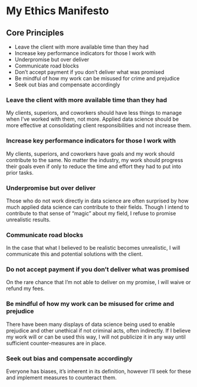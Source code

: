 # My Ethics Manifesto

## Core Principles
- Leave the client with more available time than they had
- Increase key performance indicators for those I work with
- Underpromise but over deliver 
- Communicate road blocks
- Don’t accept payment if you don’t deliver what was promised
- Be mindful of how my work can be misused for crime and prejudice
- Seek out bias and compensate accordingly 

### Leave the client with more available time than they had
My clients, superiors, and coworkers should have less things to manage when I’ve worked with them, not more. Applied data science should be more effective at consolidating client responsibilities and not increase them.

### Increase key performance indicators for those I work with
My clients, superiors, and coworkers have goals and my work should contribute to the same. No matter the industry, my work should progress their goals even if only to reduce the time and effort they had to put into prior tasks.

### Underpromise but over deliver 
Those who do not work directly in data science are often surprised by how much applied data science can contribute to their fields. Though I intend to contribute to that sense of “magic” about my field, I refuse to promise unrealistic results.

### Communicate road blocks
In the case that what I believed to be realistic becomes unrealistic, I will communicate this and potential solutions with the client.

### Do not accept payment if you don’t deliver what was promised
On the rare chance that I’m not able to deliver on my promise, I will waive or refund my fees.

### Be mindful of how my work can be misused for crime and prejudice
There have been many displays of data science being used to enable prejudice and other unethical if not criminal acts, often indirectly. If I believe my work will or can be used this way, I will not publicize it in any way until sufficient counter-measures are in place.

### Seek out bias and compensate accordingly
Everyone has biases, it’s inherent in its definition, however I’ll seek for these and implement measures to counteract them.
